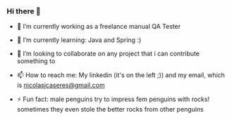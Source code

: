 ### Hi there 👋

- 🔭 I’m currently working as a freelance manual QA Tester

- 🌱 I’m currently learning: Java and Spring :)

- 👯 I’m looking to collaborate on any project that i can contribute something to

- 📫 How to reach me: My linkedin (it's on the left ;)) and my email, which is nicolasjcaseres@gmail.com

- ⚡ Fun fact: male penguins try to impress fem penguins with rocks! sometimes they even stole the better rocks from other penguins
